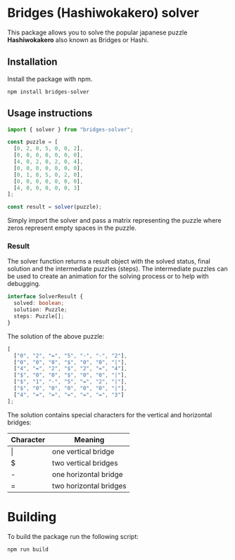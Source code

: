 # Bridges (Hashiwokakero) solver

This package allows you to solve the popular japanese puzzle **Hashiwokakero** also known as Bridges or Hashi.

## Installation

Install the package with npm.

```
npm install bridges-solver
```

## Usage instructions

```javascript
import { solver } from "bridges-solver";

const puzzle = [
  [0, 2, 0, 5, 0, 0, 2],
  [0, 0, 0, 0, 0, 0, 0],
  [4, 0, 2, 0, 2, 0, 4],
  [0, 0, 0, 0, 0, 0, 0],
  [0, 1, 0, 5, 0, 2, 0],
  [0, 0, 0, 0, 0, 0, 0],
  [4, 0, 0, 0, 0, 0, 3]
];

const result = solver(puzzle);
```

Simply import the solver and pass a matrix representing the puzzle where zeros represent empty spaces in the puzzle.

### Result

The solver function returns a result object with the solved status, final solution and the intermediate puzzles (steps). The intermediate puzzles can be used to create an animation for the solving process or to help with debugging.

```typescript
interface SolverResult {
  solved: boolean;
  solution: Puzzle;
  steps: Puzzle[];
}
```

The solution of the above puzzle:

```javascript
[
  ["0", "2", "=", "5", "-", "-", "2"],
  ["0", "0", "0", "$", "0", "0", "|"],
  ["4", "=", "2", "$", "2", "=", "4"],
  ["$", "0", "0", "$", "0", "0", "|"],
  ["$", "1", "-", "5", "=", "2", "|"],
  ["$", "0", "0", "0", "0", "0", "|"],
  ["4", "=", "=", "=", "=", "=", "3"]
];
```

The solution contains special characters for the vertical and horizontal bridges:

| Character | Meaning                |
| --------- | ---------------------- |
| \|        | one vertical bridge    |
| \$        | two vertical bridges   |
| -         | one horizontal bridge  |
| =         | two horizontal bridges |

# Building

To build the package run the following script:

```
npm run build
```
